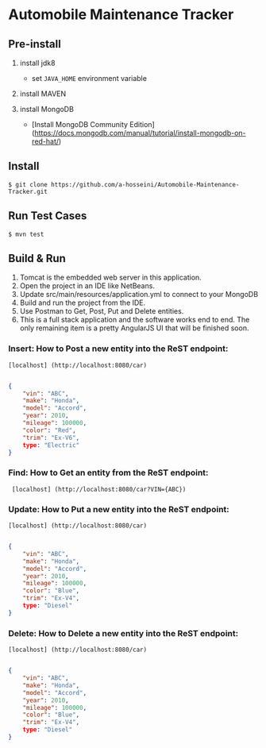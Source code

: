 # Automobile Maintenance Tracker

## Pre-install

1. install jdk8
    - set `JAVA_HOME` environment variable
1. install MAVEN
    	
1. install MongoDB
    - [Install MongoDB Community Edition] (https://docs.mongodb.com/manual/tutorial/install-mongodb-on-red-hat/)
	
	
## Install

	$ git clone https://github.com/a-hosseini/Automobile-Maintenance-Tracker.git
	

## Run Test Cases
	$ mvn test


## Build & Run

1. Tomcat is the embedded web server in this application.
1. Open the project in an IDE like NetBeans. 
1. Update src/main/resources/application.yml to connect to your MongoDB
1. Build and run the project from the IDE.
1. Use Postman to Get, Post, Put and Delete entities.
1. This is a full stack application and the software works end to end. The only remaining item is a pretty AngularJS UI that will be finished soon.


### Insert: How to Post a new entity into the ReST endpoint:
	[localhost] (http://localhost:8080/car)
```json

{
    "vin": "ABC",
    "make": "Honda",
    "model": "Accord",
    "year": 2010,
    "mileage": 100000,
    "color": "Red",
    "trim": "Ex-V6",
	type: "Electric"
}

```

### Find: How to Get an entity from the ReST endpoint:
	 [localhost] (http://localhost:8080/car?VIN={ABC})


### Update: How to Put a new entity into the ReST endpoint:
	[localhost] (http://localhost:8080/car)
```json

{
    "vin": "ABC",
    "make": "Honda",
    "model": "Accord",
    "year": 2010,
    "mileage": 100000,
    "color": "Blue",
    "trim": "Ex-V4",
	type: "Diesel"
}

```

### Delete: How to Delete a new entity into the ReST endpoint:
	[localhost] (http://localhost:8080/car)
```json

{
    "vin": "ABC",
    "make": "Honda",
    "model": "Accord",
    "year": 2010,
    "mileage": 100000,
    "color": "Blue",
    "trim": "Ex-V4",
	type: "Diesel"
}

```
